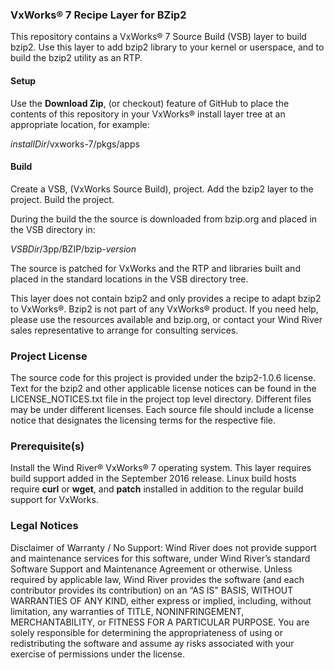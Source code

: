 ### VxWorks&reg; 7 Recipe Layer for BZip2

This repository contains a VxWorks&reg;  7 Source Build (VSB) layer to build bzip2.  Use this layer to add bzip2 library to your kernel or userspace, and to build the bzip2 
utility as an RTP.

#### Setup 
Use the **Download Zip**, (or checkout) feature of GitHub to place the contents of this repository in your VxWorks&reg; install layer tree at an appropriate location, for example:

  *installDir*/vxworks-7/pkgs/apps

#### Build 
Create a VSB, (VxWorks Source Build), project. Add the bzip2 layer to the project. Build the project.

During the build the the source is downloaded from bzip.org and placed in the VSB directory in:

  *VSBDir*/3pp/BZIP/bzip-*version*

The source is patched for VxWorks and the RTP and libraries built and placed in the standard locations in the VSB directory tree.
 
This layer does not contain bzip2 and only provides a recipe to adapt bzip2 to VxWorks&reg;. 
Bzip2 is not part of any VxWorks&reg; product. If you need help, please use the resources available and bzip.org, or contact your Wind River sales
representative to arrange for consulting services.

### Project License

The source code for this project is provided under the bzip2-1.0.6 license. Text for the bzip2 and other applicable license notices can be found in the LICENSE_NOTICES.txt file in the project top level directory. Different files may be under different licenses. Each source file should include a license notice that designates the licensing terms for the respective file.

### Prerequisite(s)

Install the Wind River&reg; VxWorks&reg; 7 operating system. This layer requires build support added in the September 2016 release.
Linux build hosts require **curl** or **wget**, and **patch** installed in addition to the regular build support for VxWorks.   

### Legal Notices

Disclaimer of Warranty / No Support: Wind River does not provide support and maintenance services for this software, under Wind River’s standard Software Support and Maintenance Agreement or otherwise. Unless required by applicable law, Wind River provides the software (and each contributor provides its contribution) on an “AS IS” BASIS, WITHOUT WARRANTIES OF ANY KIND, either express or implied, including, without limitation, any warranties of TITLE, NONINFRINGEMENT, MERCHANTABILITY, or FITNESS FOR A PARTICULAR PURPOSE. You are solely responsible for determining the appropriateness of using or redistributing the software and assume ay risks associated with your exercise of permissions under the license.
